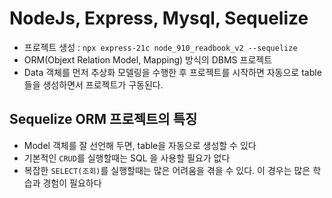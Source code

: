 # NodeJs, Express, Mysql, Sequelize

- 프로젝트 생성 : `npx express-21c node_910_readbook_v2 --sequelize`
- ORM(Objext Relation Model, Mapping) 방식의 DBMS 프로젝트
- Data 객체를 먼저 추상화 모델링을 수행한 후 프로젝트를 시작하면 자동으로 table 들을 생성하면서 프로젝트가 구동된다.

## Sequelize ORM 프로젝트의 특징

- Model 객체를 잘 선언해 두면, table을 자동으로 생성할 수 있다
- 기본적인 `CRUD`를 실행할때는 SQL 을 사용할 필요가 없다
- 복잡한 `SELECT(조회)`를 실행할때는 많은 어려움을 겪을 수 있다. 이 경우는 많은 학습과 경험이 필요하다
